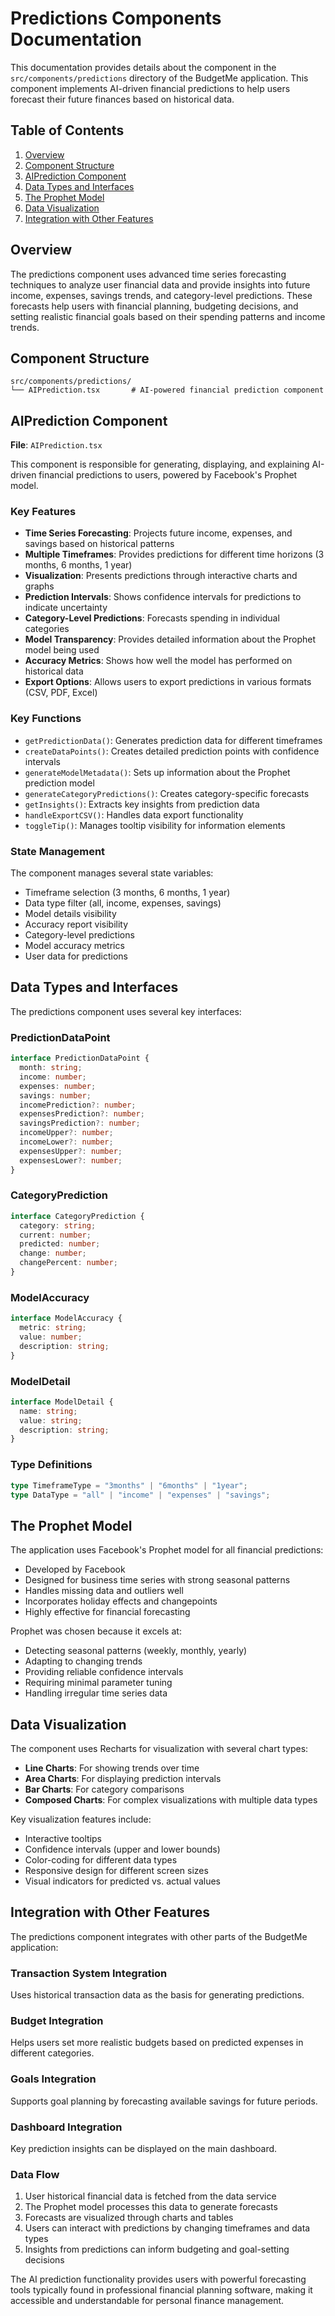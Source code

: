 # Predictions Components Documentation

This documentation provides details about the component in the `src/components/predictions` directory of the BudgetMe application. This component implements AI-driven financial predictions to help users forecast their future finances based on historical data.

## Table of Contents

1. [Overview](#overview)
2. [Component Structure](#component-structure)
3. [AIPrediction Component](#aiprediction-component)
4. [Data Types and Interfaces](#data-types-and-interfaces)
5. [The Prophet Model](#the-prophet-model)
6. [Data Visualization](#data-visualization)
7. [Integration with Other Features](#integration-with-other-features)

## Overview

The predictions component uses advanced time series forecasting techniques to analyze user financial data and provide insights into future income, expenses, savings trends, and category-level predictions. These forecasts help users with financial planning, budgeting decisions, and setting realistic financial goals based on their spending patterns and income trends.

## Component Structure

```
src/components/predictions/
└── AIPrediction.tsx       # AI-powered financial prediction component
```

## AIPrediction Component

**File**: `AIPrediction.tsx`

This component is responsible for generating, displaying, and explaining AI-driven financial predictions to users, powered by Facebook's Prophet model.

### Key Features

- **Time Series Forecasting**: Projects future income, expenses, and savings based on historical patterns
- **Multiple Timeframes**: Provides predictions for different time horizons (3 months, 6 months, 1 year)
- **Visualization**: Presents predictions through interactive charts and graphs
- **Prediction Intervals**: Shows confidence intervals for predictions to indicate uncertainty
- **Category-Level Predictions**: Forecasts spending in individual categories
- **Model Transparency**: Provides detailed information about the Prophet model being used
- **Accuracy Metrics**: Shows how well the model has performed on historical data
- **Export Options**: Allows users to export predictions in various formats (CSV, PDF, Excel)

### Key Functions

- `getPredictionData()`: Generates prediction data for different timeframes
- `createDataPoints()`: Creates detailed prediction points with confidence intervals
- `generateModelMetadata()`: Sets up information about the Prophet prediction model
- `generateCategoryPredictions()`: Creates category-specific forecasts
- `getInsights()`: Extracts key insights from prediction data
- `handleExportCSV()`: Handles data export functionality
- `toggleTip()`: Manages tooltip visibility for information elements

### State Management

The component manages several state variables:
- Timeframe selection (3 months, 6 months, 1 year)
- Data type filter (all, income, expenses, savings)
- Model details visibility
- Accuracy report visibility
- Category-level predictions
- Model accuracy metrics
- User data for predictions

## Data Types and Interfaces

The predictions component uses several key interfaces:

### PredictionDataPoint
```typescript
interface PredictionDataPoint {
  month: string;
  income: number;
  expenses: number;
  savings: number;
  incomePrediction?: number;
  expensesPrediction?: number;
  savingsPrediction?: number;
  incomeUpper?: number;
  incomeLower?: number;
  expensesUpper?: number;
  expensesLower?: number;
}
```

### CategoryPrediction
```typescript
interface CategoryPrediction {
  category: string;
  current: number;
  predicted: number;
  change: number;
  changePercent: number;
}
```

### ModelAccuracy
```typescript
interface ModelAccuracy {
  metric: string;
  value: number;
  description: string;
}
```

### ModelDetail
```typescript
interface ModelDetail {
  name: string;
  value: string;
  description: string;
}
```

### Type Definitions
```typescript
type TimeframeType = "3months" | "6months" | "1year";
type DataType = "all" | "income" | "expenses" | "savings";
```

## The Prophet Model

The application uses Facebook's Prophet model for all financial predictions:

- Developed by Facebook
- Designed for business time series with strong seasonal patterns
- Handles missing data and outliers well
- Incorporates holiday effects and changepoints
- Highly effective for financial forecasting

Prophet was chosen because it excels at:
- Detecting seasonal patterns (weekly, monthly, yearly)
- Adapting to changing trends
- Providing reliable confidence intervals
- Requiring minimal parameter tuning
- Handling irregular time series data

## Data Visualization

The component uses Recharts for visualization with several chart types:

- **Line Charts**: For showing trends over time
- **Area Charts**: For displaying prediction intervals
- **Bar Charts**: For category comparisons
- **Composed Charts**: For complex visualizations with multiple data types

Key visualization features include:
- Interactive tooltips
- Confidence intervals (upper and lower bounds)
- Color-coding for different data types
- Responsive design for different screen sizes
- Visual indicators for predicted vs. actual values

## Integration with Other Features

The predictions component integrates with other parts of the BudgetMe application:

### Transaction System Integration
Uses historical transaction data as the basis for generating predictions.

### Budget Integration
Helps users set more realistic budgets based on predicted expenses in different categories.

### Goals Integration
Supports goal planning by forecasting available savings for future periods.

### Dashboard Integration
Key prediction insights can be displayed on the main dashboard.

### Data Flow

1. User historical financial data is fetched from the data service
2. The Prophet model processes this data to generate forecasts
3. Forecasts are visualized through charts and tables
4. Users can interact with predictions by changing timeframes and data types
5. Insights from predictions can inform budgeting and goal-setting decisions

The AI prediction functionality provides users with powerful forecasting tools typically found in professional financial planning software, making it accessible and understandable for personal finance management. 